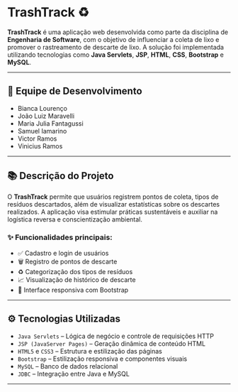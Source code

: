 # TrashTrack ♻️

**TrashTrack** é uma aplicação web desenvolvida como parte da disciplina de **Engenharia de Software**, com o objetivo de influenciar a coleta de lixo e promover o rastreamento de descarte de lixo. A solução foi implementada utilizando tecnologias como **Java Servlets**, **JSP**, **HTML**, **CSS**, **Bootstrap** e **MySQL**.

---

## 👥 Equipe de Desenvolvimento

- Bianca Lourenço  
- João Luiz Maravelli  
- Maria Julia Fantagussi  
- Samuel Iamarino  
- Victor Ramos  
- Vinicius Ramos  

---

## 📚 Descrição do Projeto

O **TrashTrack** permite que usuários registrem pontos de coleta, tipos de resíduos descartados, além de visualizar estatísticas sobre os descartes realizados. A aplicação visa estimular práticas sustentáveis e auxiliar na logística reversa e conscientização ambiental.

### ✨ Funcionalidades principais:

- ✅ Cadastro e login de usuários  
- 🗑️ Registro de pontos de descarte  
- ♻️ Categorização dos tipos de resíduos  
- 📈 Visualização de histórico de descarte  
- 📱 Interface responsiva com Bootstrap  

---

## ⚙️ Tecnologias Utilizadas

- `Java Servlets` – Lógica de negócio e controle de requisições HTTP  
- `JSP (JavaServer Pages)` – Geração dinâmica de conteúdo HTML  
- `HTML5` e `CSS3` – Estrutura e estilização das páginas  
- `Bootstrap` – Estilização responsiva e componentes visuais  
- `MySQL` – Banco de dados relacional  
- `JDBC` – Integração entre Java e MySQL  

---
